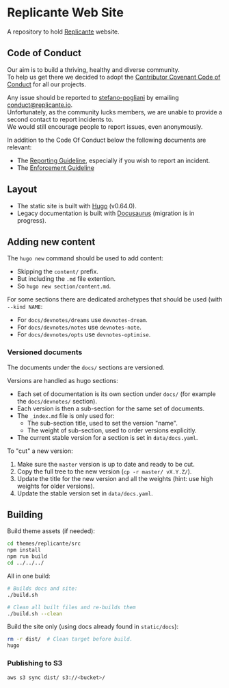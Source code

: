 # Replicante Web Site
A repository to hold [Replicante](https://replicante.io/) website.


## Code of Conduct
Our aim is to build a thriving, healthy and diverse community.  
To help us get there we decided to adopt the [Contributor Covenant Code of Conduct](https://www.contributor-covenant.org/)
for all our projects.

Any issue should be reported to [stefano-pogliani](https://github.com/stefano-pogliani)
by emailing [conduct@replicante.io](mailto:conduct@replicante.io).  
Unfortunately, as the community lucks members, we are unable to provide a second contact to report incidents to.  
We would still encourage people to report issues, even anonymously.

In addition to the Code Of Conduct below the following documents are relevant:

  * The [Reporting Guideline](https://www.replicante.io/conduct/reporting), especially if you wish to report an incident.
  * The [Enforcement Guideline](https://www.replicante.io/conduct/enforcing)


## Layout

  * The static site is built with [Hugo](https://gohugo.io/) (v0.64.0).
  * Legacy documentation is built with [Docusaurus](https://docusaurus.io/) (migration is in progress).


## Adding new content
The `hugo new` command should be used to add content:

  * Skipping the `content/` prefix.
  * But including the `.md` file extention.
  * So `hugo new section/content.md`.

For some sections there are dedicated archetypes that should be used (with `--kind NAME`:

  * For `docs/devnotes/dreams` use `devnotes-dream`.
  * For `docs/devnotes/notes` use `devnotes-note`.
  * For `docs/devnotes/opts` use `devnotes-optimise`.

### Versioned documents
The documents under the `docs/` sections are versioned.

Versions are handled as hugo sections:

  * Each set of documentation is its own section under `docs/` (for example the `docs/devnotes/` section).
  * Each version is then a sub-section for the same set of documents.
  * The `_index.md` file is only used for:
    * The sub-section title, used to set the version "name".
    * The weight of sub-section, used to order versions explicitly.
  * The current stable version for a section is set in `data/docs.yaml`.

To "cut" a new version:

  1. Make sure the `master` version is up to date and ready to be cut.
  2. Copy the full tree to the new version (`cp -r master/ vX.Y.Z/`).
  3. Update the title for the new version and all the weights (hint: use high weights for older versions).
  4. Update the stable version set in `data/docs.yaml`.


## Building
Build theme assets (if needed):
```bash
cd themes/replicante/src
npm install
npm run build
cd ../../../
```

All in one build:
```bash
# Builds docs and site:
./build.sh

# Clean all built files and re-builds them
./build.sh --clean
```

Build the site only (using docs already found in `static/docs`):
```bash
rm -r dist/  # Clean target before build.
hugo
```

### Publishing to S3
```bash
aws s3 sync dist/ s3://<bucket>/
```
